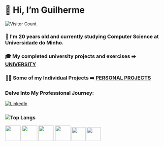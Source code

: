 # 👋 Hi, I’m Guilherme
![Visitor Count](https://hits.sh/github.com/[Guilhermepp4].svg)
### 🌱 I'm 20 years old and currently studying Computer Science at Universidade do Minho.
### 🎓 My completed university projects and exercises ➡️ [UNIVERSITY](https://github.com/Guilhermepp4/University)
### 🧑‍💻 Some of my Individual Projects ➡️ [PERSONAL PROJECTS](https://github.com/Guilhermepp4/Personal-Projects?tab=readme-ov-file)
### Delve Into My Professional Journey: 
[<img src="https://img.icons8.com/fluent/48/000000/linkedin.png" alt="LinkedIn" style="vertical-align: middle; margin-bottom: 4px;"/>](https://www.linkedin.com/in/guilherme-pinho-260277316/?trk=opento_sprofile_topcard)
### ![Top Langs](https://github-readme-stats.vercel.app/api/top-langs/?username=Guilhermepp4&layout=compact&theme=highcontrast)
<img src="https://img.icons8.com/color/452/java-coffee-cup-logo.png" width="50" height="50"> <img src="https://img.icons8.com/color/452/python.png" width="50" height="50"> <img src="https://img.icons8.com/color/452/c-programming.png" width="50" height="50"> <img src="https://upload.wikimedia.org/wikipedia/commons/thumb/1/1c/Haskell-Logo.svg/512px-Haskell-Logo.svg.png" width="50" height="50">
<img src="https://github.com/user-attachments/assets/1ce1b951-52ee-4ccf-9464-f98b2d20ddb7" widht="50" height="45">
<img src="https://cdn.worldvectorlogo.com/logos/css-3.svg" widht="50" height="45">







<!---
Guilhermepp4/Guilhermepp4 is a ✨ special ✨ repository because its `README.md` (this file) appears on your GitHub profile.
You can click the Preview link to take a look at your changes.
--->

